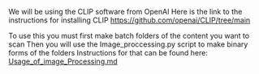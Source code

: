 We will be using the CLIP software from OpenAI
Here is the link to the instructions for installing CLIP
https://github.com/openai/CLIP/tree/main


To use this you must first make batch folders of the content you want to scan
Then you will use the Image_proccessing.py script to make binary forms of the folders
Instructions for that can be found here: [Usage_of_image_Processing.md](/Usage_of_image_processing.md)

